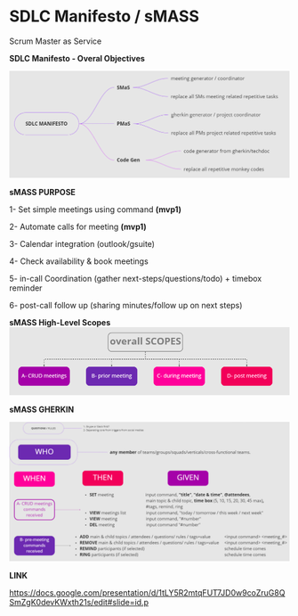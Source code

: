 # SDLC Manifesto / sMASS
Scrum Master as Service

**SDLC Manifesto - Overal Objectives**

![level 0](https://github.com/sdlcmanfiesto/SMaS/blob/main/overall%20objectives.PNG?raw=true)


**sMASS PURPOSE**

1- Set simple meetings using command **(mvp1)**

2- Automate calls for meeting **(mvp1)**

3- Calendar integration (outlook/gsuite)

4- Check availability & book meetings

5- in-call Coordination (gather next-steps/questions/todo) + timebox reminder

6- post-call follow up (sharing minutes/follow up on next steps)

**sMASS High-Level Scopes**
![smas-level-0](https://github.com/sdlcmanfiesto/SMaS/blob/main/smas-level-0.png?raw=true)

**sMASS GHERKIN**

![smas-gher-1](https://github.com/sdlcmanfiesto/SMaS/blob/main/smas-gherkin.PNG?raw=true)

**LINK**

https://docs.google.com/presentation/d/1tLY5R2mtqFUT7JD0w9coZruG8QSmZgK0devKWxth21s/edit#slide=id.p
